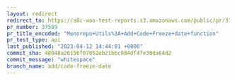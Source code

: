 ```yaml
---
layout: redirect
redirect_to: https://a8c-woo-test-reports.s3.amazonaws.com/public/pr/37589/api/index.html
pr_number: 37589
pr_title_encoded: "Monorepo+Utils%3A+Add+Code+Freeze+date+function"
pr_test_type: api
last_published: "2023-04-12 14:44:01 +0000"
commit_sha: 48048a26156f07052eb21bbc084df4fe30da64d2
commit_message: "whitespace"
branch_name: add/code-freeze-date
---
```


